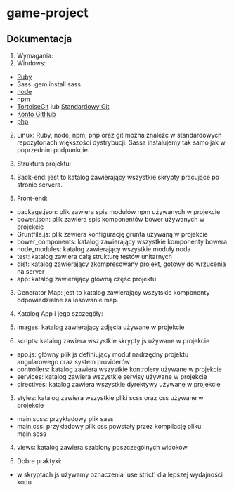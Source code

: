 # game-project

## Dokumentacja

1. Wymagania:
 1. Windows:
  * [Ruby](https://www.ruby-lang.org/pl/) 
  * Sass: gem install sass
  * [node](https://nodejs.org/en/)
  * [npm](https://www.npmjs.com/)
  * [TortoiseGit](https://tortoisegit.org/) lub [Standardowy Git](https://git-scm.com/)
  * [Konto GitHub](https://github.com/)
  * [php](https://secure.php.net/)
 2. Linux:
   Ruby, node, npm, php oraz git można znaleźc w standardowych repozytoriach większości dystrybucji.
   Sassa instalujemy tak samo jak w poprzednim podpunkcie.

2. Struktura projektu:
 1. Back-end: jest to katalog zawierający wszystkie skrypty pracujące po stronie servera.
 2. Front-end:
  * package.json: plik zawiera spis modułów npm używanych w projekcie  
  * bower.json: plik zawiera spis komponentów bower używanych w projekcie
  * Gruntfile.js: plik zawiera konfigurację grunta używaną w projekcie
  * bower_components: katalog zawierający wszystkie komponenty bowera
  * node_modules: katalog zawierający wszystkie moduły noda
  * test: katalog zawiera całą strukturę testów unitarnych
  * dist: katalog zawierający zkompresowany projekt, gotowy do wrzucenia na server
  * app: katalog zawierający główną częśc projektu
 3. Generator Map: jest to katalog zawierający wszytskie komponenty odpowiedzialne za losowanie map.

3. Katalog App i jego szczegóły:
 1. images: katalog zawierający zdjęcia używane w projekcie
 2. scripts: katalog zawiera wszystkie skrypty js używane w projekcie
  * app.js: główny plik js definiujący moduł nadrzędny projektu angularowego oraz system providerów
  * controllers: katalog zawiera wszystkie kontrolery używane w projekcie
  * services: katalog zawiera wszystkie servisy używane w projekcie
  * directives: katalog zawiera wszystkie dyrektywy używane w projekcie
 3. styles: katalog zawiera wszystkie pliki scss oraz css używane w projekcie
  * main.scss: przykładowy plik sass
  * main.css: przykładowy plik css powstały przez kompilację pliku main.scss
 4. views: katalog zawiera szablony poszczególnych widoków

4. Dobre praktyki:
 * w skryptach js używamy oznaczenia 'use strict' dla lepszej wydajności kodu
